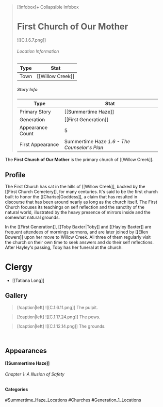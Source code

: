 > [!infobox]+ Collapsible Infobox
> # First Church of Our Mother
> ![[C.1.6.7.png]] 
> ###### Location Information
> | Type | Stat | 
> | ---- | ---- | 
> | Town | [[Willow Creek]] | 
> 
> ##### Story Info
> | Type | Stat | 
> | ---- | ---- | 
> | Primary Story | [[Summertime Haze]] | 
> | Generation | [[First Generation]]|
> | Appearance Count | 5 | 
> | First Appearance | Summertime Haze *1.6 - The Counselor's Plan*

The **First Church of Our Mother** is the primary church of [[Willow Creek]].

## Profile
The First Church has sat in the hills of [[Willow Creek]], backed by the [[First Church Cemetery]], for many centuries. It's said to be the first church built to honor the [[Charise|Goddess]], a claim that has resulted in discourse that has been around nearly as long as the church itself. The First Church focuses its teachings on self reflection and the sanctity of the natural world, illustrated by the heavy presence of mirrors inside and the somewhat natural grounds.

In the [[First Generation]], [[Toby Baxter|Toby]] and [[Hayley Baxter]] are frequent attendees of mornings sermons, and are later joined by [[Ellen Bowers]] upon her move to Willow Creek. All three of them regularly visit the church on their own time to seek answers and do their self reflections. After Hayley's passing, Toby has her funeral at the church.

# Clergy
- [[Tatiana Long]]

## Gallery
> [!caption|left]
> ![[C.1.6.11.png]] 
> The pulpit.

> [!caption|left]
> ![[C.1.17.24.png]] 
> The pews.

> [!caption|left]
> ![[C.1.12.14.png]] 
> The grounds.

<br style="clear:both; margin: 0; padding: 0" />

## Appearances
#### [[Summertime Haze]]
###### Chapter 1: A Illusion of Safety

#### Categories
#Summertime_Haze_Locations #Churches #Generation_1_Locations